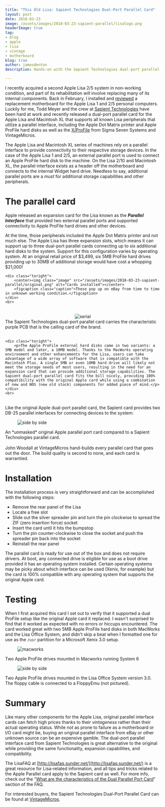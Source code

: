 ```yaml
---
title: "This Old Lisa: Sapient Technologies Dual-Port Parallel Card"
layout: post
date: 2018-03-23
image: /assets/images/2018-03-23-sapient-parallel/lisalogo.png
headerImage: true
tag:
- blog
- apple
- lisa
- vintage
- motherboard
blog: true
author: jamesdenton
description: Hands-on with the Sapient Technologies dual-port parallel card for the Apple Lisa

---
```


I recently acquired a second Apple Lisa 2/5 system in non-working condition, and part of its rehabilitation will involve replacing many of its internal components. Back in February, I installed and [reviewed](http://www.jimmdenton.com/sapient-motherboard/) a replacement motherboard for the Apple Lisa 1 and 2/5 personal computers. Luckily for me, Todd Meyer and the crew at [Sapient Technologies](https://www.facebook.com/SapientTechnologies/) have been hard at work and recently released a dual-port parallel card for the Apple Lisa and Macintosh XL that supports all known Lisa peripherals that utilize a parallel interface, including the Apple Dot Matrix printer and Apple ProFile hard disks as well as the [X/ProFile](http://vintagemicros.com/catalog/lisa-xprofile-hard-drive-emulator-p-282.html) from Sigma Seven Systems and VintageMicros. 

<!--more-->
The Apple Lisa and Macintosh XL series of machines rely on a parallel interface to provide connectivity to their respective storage devices. In the case of the Apple Lisa 1 and 2/5, an external parallel port is used to connect an Apple ProFile hard disk to the machine. On the Lisa 2/10 and Macintosh XL, the parallel interface exists as a header off the motherboard and connects to the internal Widget hard drive. Needless to say, additional parallel ports are a *must* for additional storage capabilities and other peripherals. 

# The parallel card
Apple released an expansion card for the Lisa known as the ***Parallel Interface*** that provided two external parallel ports and supported connectivity to Apple ProFile hard drives and other devices. 

<div class="side-by-side">
    <div class="toleft">
        <p>At the time, those peripherals included the Apple Dot Matrix printer and not much else. The Apple Lisa has three expansion slots, which means it can support up to three dual-port parallel cards connecting up to six additional hard disks to the system. Support for this configuration varies by operating system. At an original retail price of $3,499, six 5MB ProFile hard drives providing up to 30MB of additional storage would have cost a whopping $21,000!
</p>
    </div>
    
    <div class="toright">
        <center><img class="image" src="/assets/images/2018-03-23-sapient-parallel/original.png" alt="Cards installed"></center>
        <figcaption class="caption">These pop up on eBay from time to time in unknown working condition.</figcaption>
    </div>
    <br>
</div>
<br>
<div class="side-by-side">
    <div class="toleft">
    <center><img class="image" src="/assets/images/2018-03-23-sapient-parallel/sapient_400.png" alt="serial"></center>
        <figcaption class="caption">The Sapient Technologies dual-port parallel card carries the characteristic purple PCB that is the calling card of the brand.</figcaption>
      <br>
    </div>

    <div class="toright">
        <p>The Apple ProFile external hard disks came in two variants: a 5MB model and later, a 10MB model. Thanks to the MacWorks operating environment and other enhancements for the Lisa, users can take advantage of a wide array of software that is compatible with the Macintosh Plus. A single 5MB or even 10MB hard drive will likely not meet the storage needs of most users, resulting in the need for an expansion card that can provide additional storage capabilities. The Sapient dual-port parallel card fits the bill nicely, providing 100% compatibility with the original Apple card while using a combination of new and NOS (new old stock) components for added piece of mind.</p>
    </div>
    <br>
</div>
<br>
Like the original Apple dual-port parallel card, the Sapient card provides two DB-25 parallel interfaces for connecting devices to the system:

<figure>
  <img src="/assets/images/2018-03-23-sapient-parallel/orig_vs_sapient2_800.png" alt="side by side"/>
</figure>
  <figcaption>An *unmasked* original Apple parallel port card compared to a Sapient Technologies parallel card. </figcaption>
<br>
John Woodall at VintageMicros hand-builds every parallel card that goes out the door. The build quality is second to none, and each card is warrantied. 

# Installation

The installation process is very straightforward and can be accomplished with the following steps:

- Remove the rear panel of the Lisa
- Locate a free slot
- Slide out the silver spreader pin and turn the pin clockwise to spread the ZIF (zero insertion force) socket
- Insert the card until it hits the bumpstop
- Turn the pin counter-clockwise to close the socket and push the spreader pin back into the socket
- Reinstall the rear panel

The parallel card is ready for use out of the box and does not require drivers. At boot, any connected drive is eligible for use as a boot drive provided it has an operating system installed. Certain operating systems may be picky about which interface can be used (Xenix, for example) but the card is 100% compatible with any operating system that supports the original Apple card.

# Testing

When I first acquired this card I set out to verify that it supported a dual ProFile setup like the original Apple card it replaced. I wasn't surprised to find that it worked as expected with no errors or hiccups encountered. The card worked great with two 5MB Apple ProFile hard disks in both MacWorks and the Lisa Office System, and didn't skip a beat when I formatted one for use as the ```/usr``` partition for a Microsoft Xenix 3.0 setup.  

<figure>
  <img src="/assets/images/2018-03-23-sapient-parallel/macworks.png" alt="macworks"/>
</figure>
  <figcaption>Two Apple ProFile drives mounted in Macworks running System 6</figcaption>


<figure>
  <img src="/assets/images/2018-03-23-sapient-parallel/los.png" alt="side by side"/>
</figure>
  <figcaption>Two Apple ProFile drives mounted in the Lisa Office System version 3.0. The floppy cable is connected to a FloppyEmu (not pictured).</figcaption>

# Summary
Like many other components for the Apple Lisa, original parallel interface cards can fetch high prices thanks to their *vintageness* rather than their actual operating status. While not as prone to failure as a motherboard or I/O card might be, buying an original parallel interface from eBay or other unknown source can be an expensive gamble. The dual-port parallel interface card from Sapient Technologies is great alternative to the original while providing the same functionality, expansion capabilities, and compatibility. 

The LisaFAQ at [http://lisafaq.sunder.net/](http://lisafaq.sunder.net/) is a great resource for Lisa-related information, and all tips and tricks related to the Apple Parallel card apply to the Sapient card as well. For more info, check out the "[What are the characteristics of the Dual Parallel Port Card](http://lisafaq.sunder.net/lisafaq-hw-exp-2xpar_card.html)" section of the FAQ.

For interested buyers, the Sapient Technologies Dual-Port Parallel Card can be found at [VintageMicros](http://vintagemicros.com/catalog/lisa-dual-port-parallel-card-from-sapient-technologies-p-298.html).
